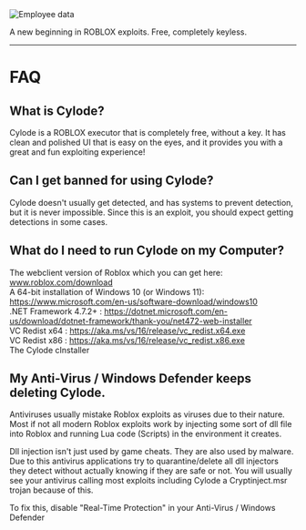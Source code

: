 
<img src="https://cdn.discordapp.com/attachments/987366026909986892/1095360855736066069/CYLODEThumbnail.png" alt="Employee data" title="Employee Data title">

A new beginning in ROBLOX exploits.
Free, completely keyless.

- - - 


FAQ
===


What is Cylode?
---------------

Cylode is a ROBLOX executor that is completely free, without a key. It has clean and polished UI that is easy on the eyes, and it provides you with a great and fun exploiting experience!


Can I get banned for using Cylode?
---------------------------------------------

Cylode doesn't usually get detected, and has systems to prevent detection, but it is never impossible.
Since this is an exploit, you should expect getting detections in some cases.



What do I need to run Cylode on my Computer?
---------------------------------------------

The webclient version of Roblox which you can get here: www.roblox.com/download <br>
A 64-bit installation of Windows 10 (or Windows 11): https://www.microsoft.com/en-us/software-download/windows10 <br>
.NET Framework 4.7.2+ : https://dotnet.microsoft.com/en-us/download/dotnet-framework/thank-you/net472-web-installer <br>
VC Redist x64  : https://aka.ms/vs/16/release/vc_redist.x64.exe <br>
VC Redist x86 : https://aka.ms/vs/16/release/vc_redist.x86.exe <br>
The Cylode cInstaller <br>


My Anti-Virus / Windows Defender keeps deleting Cylode.
------------------------------------------------------------

Antiviruses usually mistake Roblox exploits as viruses due to their nature. Most if not all modern Roblox exploits work by injecting some sort of dll file into Roblox and running Lua code (Scripts) in the environment it creates.

Dll injection isn't just used by game cheats. They are also used by malware. Due to this antivirus applications try to quarantine/delete all dll injectors they detect without actually knowing if they are safe or not. You will usually see your antivirus calling most exploits including Cylode a Cryptinject.msr trojan because of this. 


To fix this, disable "Real-Time Protection" in your Anti-Virus / Windows Defender
